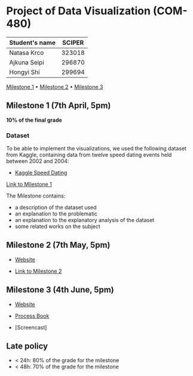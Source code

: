 # Project of Data Visualization (COM-480)

| Student's name | SCIPER |
| -------------- | ------ |
| Natasa Krco| 323018|
| Ajkuna Seipi| 296870|
| Hongyi Shi| 299694|

[Milestone 1](./Milestones/Mileston1.pdf) • [Milestone 2](./Milestones/Milestone2.pdf) • [Milestone 3](https://github.com/com-480-data-visualization/project-2023-matchmakers/blob/master/Milestones/process_book.pdf)

## Milestone 1 (7th April, 5pm)

**10% of the final grade**


### Dataset

To be able to implement the visualizations, we used the following dataset from Kaggle, containing data from twelve speed dating events held between 2002 and 2004:
* [Kaggle Speed Dating](https://www.kaggle.com/datasets/ulrikthygepedersen/speed-dating)

[Link to Milestone 1](./Milestones/Mileston1.pdf)

The Milestone contains:
* a description of the dataset used
* an explanation to the problematic
* an explanation to the explanatory analysis of the dataset
* some related works on the subject


## Milestone 2 (7th May, 5pm)

* [Website](https://com-480-data-visualization.github.io/project-2023-matchmakers/)

* [Link to Milestone 2](./Milestones/Milestone2.pdf)


## Milestone 3 (4th June, 5pm)

* [Website](https://com-480-data-visualization.github.io/project-2023-matchmakers/)

* [Process Book](https://github.com/com-480-data-visualization/project-2023-matchmakers/blob/master/Milestones/process_book.pdf)

* [Screencast]




## Late policy

- < 24h: 80% of the grade for the milestone
- < 48h: 70% of the grade for the milestone

